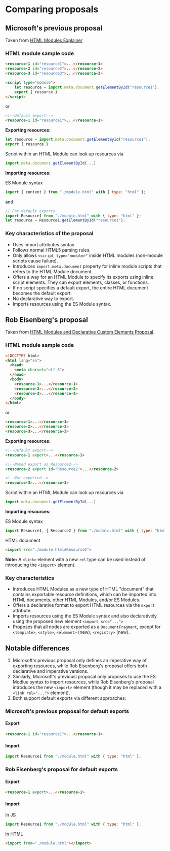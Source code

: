 # Comparing proposals
## Microsoft's previous proposal
Taken from [HTML Modules Explainer](https://github.com/WICG/webcomponents/blob/gh-pages/proposals/html-modules-explainer.md)

### HTML module sample code

```html
<resource-1 id="resource1">...</resource-1>
<resource-2 id="resource2">...</resource-2>
<resource-3 id="resource3">...</resource-3>

<script type="module">
    let resource = import.meta.document.getElementById("resource1");
    export { resource }
</script>
```

or

```html
<!--Default export-->
<resource-1 id="resource1">...</resource-1>
```

**Exporting resources:**

```js
let resource = import.meta.document.getElementById("resource1");
export { resource }
```

Script within an HTML Module can look up resources via

```js
import.meta.document.getElementById(...)
```

**Importing resources:**

ES Module syntax

```js
import { content } from "./module.html" with { type: "html" };
```

and

```js
// For default exports
import Resource1 from "./module.html" with { type: "html" };
let resource = Resource1.getElementById("resource1");
```

### Key characteristics of the proposal
- Uses import attributes syntax.
- Follows normal HTML5 parsing rules.
- Only allows `<script type="module>"` inside HTML modules (non-module scripts cause failure).
- Introduces `import.meta.document` property for inline module scripts that refers to the HTML Module document.
- Offers a way for an HTML Module to specify its exports using inline script elements. They can export elements, classes, or functions.
- If no script specifies a default export, the entire HTML document becomes the default export.
- No declarative way to export.
- Imports resources using the ES Module syntax.

## Rob Eisenberg's proposal
Taken from [HTML Modules and Declarative Custom Elements Proposal](https://gist.github.com/EisenbergEffect/8ec5eaf93283fb5651196e0fdf304555#html-modules).

### HTML module sample code

```html
<!DOCTYPE html>
<html lang="en">
  <head>
    <meta charset="utf-8">
  </head>
  <body>
    <resource-1>...</resource-1>
    <resource-2>...</resource-2>
    <resource-3>...</resource-3>
  </body>
</html>
```

or

```html
<resource-1>...</resource-1>
<resource-2>...</resource-2>
<resource-3>...</resource-3>
```

**Exporting resources:**

```html
<!--Default export-->
<resource-1 export>...</resource-1>

<!--Named export as Resource2-->
<resource-2 export id="Resource2">...</resource-2>

<!--Not exported-->
<resource-3>...</resource-3>
```

Script within an HTML Module can look up resources via

```js
import.meta.document.getElementById(...)
```

**Importing resources:**

ES Module syntax

```js
import Resource1, { Resource2 } from "./module.html" with { type: "html" };
```

HTML document

```html
<import src="./module.html#Resource2">
```

**Note:** A `<link>` element with a new `rel` type can be used instead of introducing the `<import>` element.

### Key characteristics
- Introduces HTML Modules as a new type of HTML "document" that contains exportable resource definitions, which can be imported into  HTML documents, other HTML Modules, and/or ES Modules.
- Offers a declarative format to export HTML resources via the `export` attribute.
- Imports resources using the ES Module syntax and also declaratively using the proposed new element `<import src="...">`
- Proposes that all nodes are exported as a `DocumentFragment`, except for `<template>`, `<style>`, `<element>` (new), `<registry>` (new).

## Notable differences
1. Microsoft's previous proposal only defines an imperative way of exporting resources, while Rob Eisenberg's proposal offers both declarative and imperative versions.
2. Similarly, Microsoft's previousl proposal only proposes to use the ES Modlue syntax to import resources, while Rob Eisenberg's proposal introduces the new `<import>` element (though it may be replaced with a `<link rel="...">` element).
3. Both support default exports via different approaches:

### Microsoft's previous proposal for default exports
#### Export

```html
<resource-1 id="resource1">...</resource-1>
```

#### Import
```js
import Resource1 from "./module.html" with { type: "html" };
```

### Rob Eisenberg's proposal for default exports
#### Export
```html
<resource-1 export>...</resource-1>
```

#### Import
In JS

```js
import Resource1 from "./module.html" with { type: "html" };
```

In HTML

```html
<import from="./module.html"></import>
```